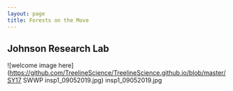 ```yaml
---
layout: page
title: Forests on the Move
---
```


## Johnson Research Lab

![welcome image here](https://github.com/TreelineScience/TreelineScience.github.io/blob/master/SY17 SWWP insp1_09052019.jpg) insp1_09052019.jpg
